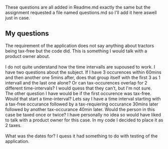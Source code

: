 These questions are all added in Readme.md exactly the same but the assignment requested a file named questions.md so I'll add it here aswell just in case.

## My questions
The requirement of the application does not say anything about tractors being tax-free but the code did. This is something I would talk with a product owner about. <br /><br />
I do not quite understand how the time intervalls are supoused to work. I have two questions about the subject. If I have 3 occurences within 60mins and then another one 5mins after, does that group itself with the first 3 as 1 intervall and the last one alone? Or can tax-occurences overlap for 2 different time-intervals? I would quess that they can't, but I'm not sure.<br />
The other question I have would be if the first occurence was tax-free. Would that start a time-interval? Lets say I have a time interval starting with a tax-free occurance followed by a tax-requiering occurance 30mins later followed by another tax-occurance 40min later. Would the person in this case be taxed once or twice? I have personally no idea so would have liked to talk with a product owner for this case. In my code I decided to place it as 2 taxes.<br /><br />
What was the dates for? I quess it had something to do with testing of the application. 